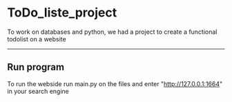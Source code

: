 # ToDo_liste_project
To work on databases and python, we had a project to create a functional todolist on a website

***

## Run program
To run the webside run main.py on the files and enter "http://127.0.0.1:1664" in your search engine


